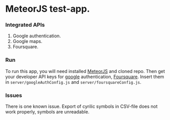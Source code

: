 # MeteorJS test-app.

### Integrated APIs
1. Google authentication.
2. Google maps.
3. Foursquare.

### Run
To run this app, you will need installed [MeteorJS](http://meteor.com) and cloned repo.
Then get your developer API keys for [google](https://console.developers.google.com/home/dashboard) authentication, [Foursquare](https://foursquare.com/developers/apps). Insert them in `server/googleAuthConfig.js` and `server/foursquareConfig.js`.

### Issues
There is one known issue. Export of cyrilic symbols in CSV-file does not work properly, symbols are unreadable.
